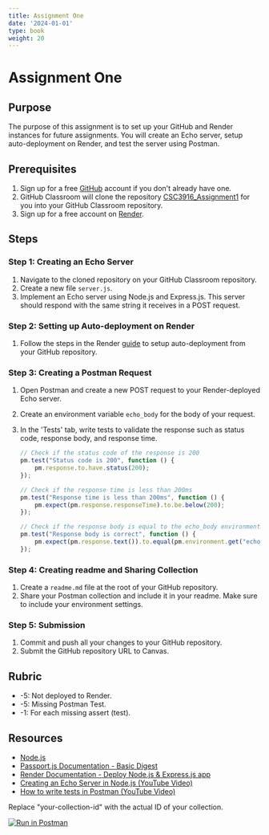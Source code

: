 ```yaml
---
title: Assignment One
date: '2024-01-01'
type: book
weight: 20
---
```

# Assignment One
## Purpose
The purpose of this assignment is to set up your GitHub and Render instances for future assignments. You will create an Echo server, setup auto-deployment on Render, and test the server using Postman.

## Prerequisites

1. Sign up for a free [GitHub](https://github.com/) account if you don't already have one.
2. GitHub Classroom will clone the repository [CSC3916_Assignment1](https://github.com/AliceNN-ucdenver/CSC3916_Assignment1) for you into your GitHub Classroom repository.
3. Sign up for a free account on [Render](https://render.com/).

## Steps

### Step 1: Creating an Echo Server

1. Navigate to the cloned repository on your GitHub Classroom repository.
2. Create a new file `server.js`.
3. Implement an Echo server using Node.js and Express.js. This server should respond with the same string it receives in a POST request.

### Step 2: Setting up Auto-deployment on Render

1. Follow the steps in the Render [guide](https://render.com/docs/deploy-node-express-app) to setup auto-deployment from your GitHub repository.

### Step 3: Creating a Postman Request

1. Open Postman and create a new POST request to your Render-deployed Echo server.
2. Create an environment variable `echo_body` for the body of your request.
3. In the 'Tests' tab, write tests to validate the response such as status code, response body, and response time.

    ```javascript
    // Check if the status code of the response is 200
    pm.test("Status code is 200", function () {
        pm.response.to.have.status(200);
    });

    // Check if the response time is less than 200ms
    pm.test("Response time is less than 200ms", function () {
        pm.expect(pm.response.responseTime).to.be.below(200);
    });

    // Check if the response body is equal to the echo_body environment variable
    pm.test("Response body is correct", function () {
        pm.expect(pm.response.text()).to.equal(pm.environment.get("echo_body"));
    });

    ```

### Step 4: Creating readme and Sharing Collection

1. Create a `readme.md` file at the root of your GitHub repository.
2. Share your Postman collection and include it in your readme. Make sure to include your environment settings.

### Step 5: Submission

1. Commit and push all your changes to your GitHub repository.
2. Submit the GitHub repository URL to Canvas.

## Rubric

- -5: Not deployed to Render.
- -5: Missing Postman Test.
- -1: For each missing assert (test).

## Resources

- [Node.js](http://nodejs.org)
- [Passport.js Documentation - Basic Digest](http://www.passportjs.org/docs/basic-digest/)
- [Render Documentation - Deploy Node.js & Express.js app](https://render.com/docs/deploy-node-express-app)
- [Creating an Echo Server in Node.js (YouTube Video)](https://www.youtube.com/watch?v=YUZGfjc9aLk)
- [How to write tests in Postman (YouTube Video)](https://www.youtube.com/watch?v=vhYD3G1QlEo)

Replace "your-collection-id" with the actual ID of your collection.

[![Run in Postman](https://run.pstmn.io/button.svg)](https://app.getpostman.com/run-collection/your-collection-id)

